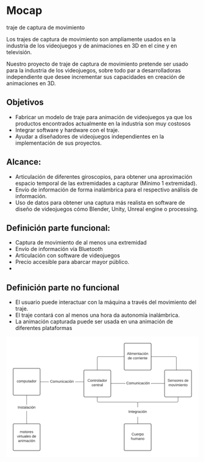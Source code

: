 # Mocap
traje de captura de movimiento 

Los trajes de captura de movimiento son ampliamente usados en la industria de los videojuegos y de animaciones en 3D en el cine y en televisión.

Nuestro proyecto de traje de captura de movimiento pretende ser usado para la industria de los videojuegos, sobre todo par a desarrolladoras independiente que desee incrementar sus capacidades en creación de animaciones en 3D.

## Objetivos
-	Fabricar un modelo de traje para animación de videojuegos ya que los productos encontrados actualmente en la industria son muy costosos
-	Integrar software y hardware con el traje.
-	Ayudar a diseñadores de videojuegos independientes en la implementación de sus proyectos.

## Alcance:
-	Articulación de diferentes giroscopios, para obtener una aproximación espacio temporal de las extremidades a capturar (Mínimo 1 extremidad).
-	Envío de información de forma inalámbrica para el respectivo análisis de información.
-	Uso de datos para obtener una captura más realista en software de diseño de videojuegos cómo Blender, Unity, Unreal engine o processing.

## Definición parte funcional:
-	Captura de movimiento de al menos una extremidad
-	Envío de información vía Bluetooth
-	Articulación con software de videojuegos
-	Precio accesible para abarcar mayor público.
-	
## Definición parte no funcional
-	El usuario puede interactuar con la máquina a través del movimiento del traje.
-	El traje contará con al menos una hora da autonomía inalámbrica.
-	La animación capturada puede ser usada en una animación de diferentes plataformas

![](imagenes/diagrama%20de%20bloques.png)
